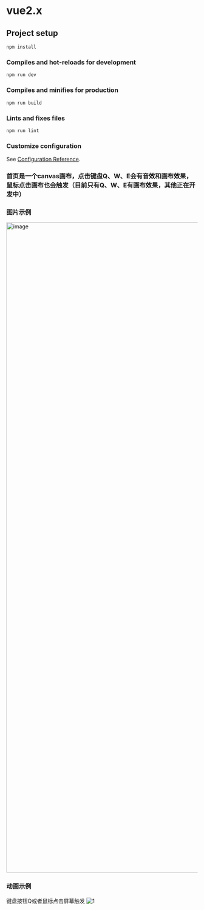 # vue2.x

## Project setup
```
npm install
```

### Compiles and hot-reloads for development
```
npm run dev
```

### Compiles and minifies for production
```
npm run build
```

### Lints and fixes files
```
npm run lint
```

### Customize configuration
See [Configuration Reference](https://cli.vuejs.org/config/).

### 首页是一个canvas画布，点击键盘Q、W、E会有音效和画布效果，鼠标点击画布也会触发（目前只有Q、W、E有画布效果，其他正在开发中）

### 图片示例
<img width="1709" alt="image" src="https://github.com/WangQingShan0826/vue2.x/assets/45409336/a5745c9c-cd24-486c-a0c8-a04b53602aa6">

### 动画示例
键盘按钮Q或者鼠标点击屏幕触发
![1](https://github.com/WangQingShan0826/vue2.x/assets/45409336/f296e4b8-3f71-4121-88ad-39884ce2d9ca)


